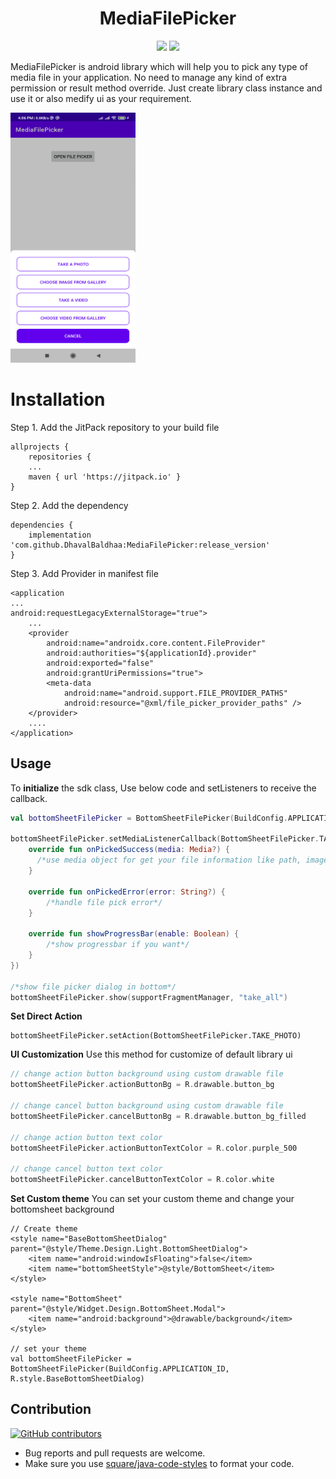 <h1 align="center">MediaFilePicker</h1>
<p align="center">
  <a href="https://jitpack.io/#dhaval-baldha1812/mediafilepicker"> <img src="https://jitpack.io/v/dhaval-baldha1812/mediafilepicker/month.svg" /></a>
  <a href="https://jitpack.io/#dhaval-baldha1812/mediafilepicker"> <img src="https://jitpack.io/v/dhaval-baldha1812/mediafilepicker.svg" /></a>
</p>

MediaFilePicker is android library which will help you to pick any type
of media file in your application. No need to manage any kind of extra
permission or result method override. Just create library class instance
and use it or also medify ui as your requirement.

<img src="https://github.com/DhavalBaldhaa/MediaFilePicker/blob/master/app/screenshots/img1.png" alt="screenshot" width="200" height="400"> 

# Installation
Step 1. Add the JitPack repository to your build file
```
allprojects {
    repositories {
	...
	maven { url 'https://jitpack.io' }
}
```
Step 2. Add the dependency
```
dependencies {
    implementation 'com.github.DhavalBaldhaa:MediaFilePicker:release_version'
}
```

Step 3. Add Provider in manifest file
```
<application
...
android:requestLegacyExternalStorage="true">
    ...
    <provider
        android:name="androidx.core.content.FileProvider"
        android:authorities="${applicationId}.provider"
        android:exported="false"
        android:grantUriPermissions="true">
        <meta-data
            android:name="android.support.FILE_PROVIDER_PATHS"
            android:resource="@xml/file_picker_provider_paths" />
    </provider>
    ....
</application>
```

## Usage

To **initialize** the sdk class, Use below code and setListeners to
receive the callback.

```kotlin
val bottomSheetFilePicker = BottomSheetFilePicker(BuildConfig.APPLICATION_ID)

bottomSheetFilePicker.setMediaListenerCallback(BottomSheetFilePicker.TAKE_ALL /*file pick action*/, object : MediaPickerCallback {
    override fun onPickedSuccess(media: Media?) {
      /*use media object for get your file information like path, image url, thumb url*/
    }

    override fun onPickedError(error: String?) {
        /*handle file pick error*/
    }

    override fun showProgressBar(enable: Boolean) {
        /*show progressbar if you want*/
    }
})

/*show file picker dialog in bottom*/
bottomSheetFilePicker.show(supportFragmentManager, "take_all")
```

**Set Direct Action**
```
bottomSheetFilePicker.setAction(BottomSheetFilePicker.TAKE_PHOTO)
```

**UI Customization** Use this method for customize of default library ui

```kotlin
// change action button background using custom drawable file 
bottomSheetFilePicker.actionButtonBg = R.drawable.button_bg

// change cancel button background using custom drawable file 
bottomSheetFilePicker.cancelButtonBg = R.drawable.button_bg_filled

// change action button text color 
bottomSheetFilePicker.actionButtonTextColor = R.color.purple_500

// change cancel button text color
bottomSheetFilePicker.cancelButtonTextColor = R.color.white
```

**Set Custom theme**
You can set your custom theme and change your bottomsheet background
```
// Create theme
<style name="BaseBottomSheetDialog" parent="@style/Theme.Design.Light.BottomSheetDialog">
    <item name="android:windowIsFloating">false</item>
    <item name="bottomSheetStyle">@style/BottomSheet</item>
</style>

<style name="BottomSheet" parent="@style/Widget.Design.BottomSheet.Modal">
    <item name="android:background">@drawable/background</item>
</style>

// set your theme
val bottomSheetFilePicker = BottomSheetFilePicker(BuildConfig.APPLICATION_ID, R.style.BaseBottomSheetDialog)
```

## Contribution
[![GitHub contributors](https://img.shields.io/github/contributors/dhaval-baldha1812/MediaFilePicker.svg)](https://github.com/dhaval-baldha1812/MediaFilePicker/graphs/contributors)

* Bug reports and pull requests are welcome.
* Make sure you use [square/java-code-styles](https://github.com/square/java-code-styles) to format your code.
